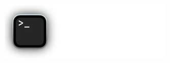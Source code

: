 ![CLI Clicker Logo](https://raw.githubusercontent.com/esteael/cli-clicker/main/assets/cli-clicker%20logo.png)